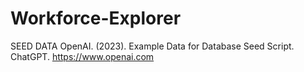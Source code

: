 # Workforce-Explorer


SEED DATA
OpenAI. (2023). Example Data for Database Seed Script. ChatGPT. https://www.openai.com